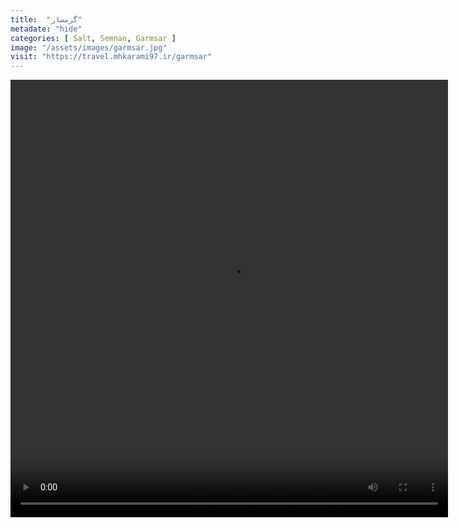 ```yaml
---
title:  "گرمسار"
metadate: "hide"
categories: [ Salt, Semnan, Garmsar ]
image: "/assets/images/garmsar.jpg"
visit: "https://travel.mhkarami97.ir/garmsar"
---
```


<p align="center">
<video width="700" height="700" controls>
  <source src="/assets/vidoes/garmsar.mp4" type="video/mp4">
</video>
</p>
